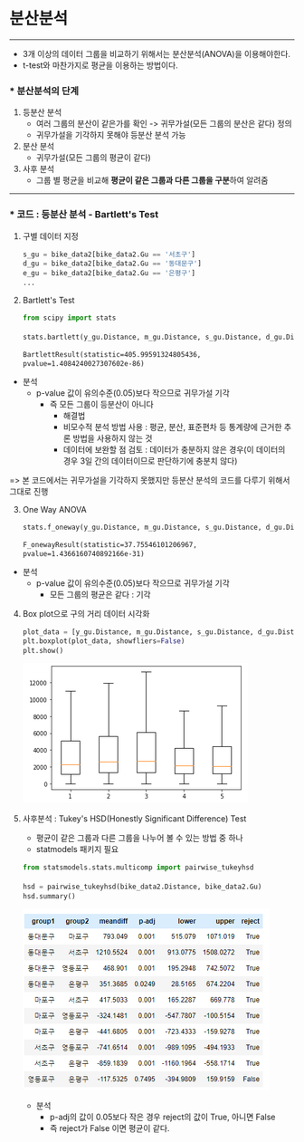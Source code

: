 # 분산분석

---



- 3개 이상의 데이터 그룹을 비교하기 위해서는 분산분석(ANOVA)을 이용해야한다.
- t-test와 마찬가지로 평균을 이용하는 방법이다.



### * 분산분석의 단계

1. 등분산 분석
   - 여러 그룹의 분산이 같은가를 확인 -> 귀무가설(모든 그룹의 분산은 같다) 정의
   - 귀무가설을 기각하지 못해야 등분산 분석 가능
2. 분산 분석
   - 귀무가설(모든 그룹의 평균이 같다)
3. 사후 분석
   - 그룹 별 평균을 비교해 **평균이 같은 그룹과 다른 그룹을 구분**하여 알려줌

---

### * 코드 : 등분산 분석 - Bartlett's Test



1. 구별 데이터 지정

   ```python
   s_gu = bike_data2[bike_data2.Gu == '서초구']
   d_gu = bike_data2[bike_data2.Gu == '동대문구']
   e_gu = bike_data2[bike_data2.Gu == '은평구']
   ...
   ```

2. Bartlett's Test

   ```python
   from scipy import stats
   
   stats.bartlett(y_gu.Distance, m_gu.Distance, s_gu.Distance, d_gu.Distance, e_gu.Distance)
   ```

   ```
   BartlettResult(statistic=405.99591324805436, pvalue=1.4084240027307602e-86)
   ```

- 분석
  - p-value 값이 유의수준(0.05)보다 작으므로 귀무가설 기각
    - 즉 모든 그룹이 등분산이 아니다
      - 해결법
      - 비모수적 분석 방법 사용 : 평균, 분산, 표준편차 등 통계량에 근거한 추론 방법을 사용하지 않는 것
      - 데이터에 보완할 점 검토 : 데이터가 충분하지 않은 경우(이 데이터의 경우 3일 간의 데이터이므로 판단하기에 충분치 않다)

=> 본 코드에서는 귀무가설을 기각하지 못했지만 등분산 분석의 코드를 다루기 위해서 그대로 진행

3. One Way ANOVA

   ```python
   stats.f_oneway(y_gu.Distance, m_gu.Distance, s_gu.Distance, d_gu.Distance, e_gu.Distance)
   ```

   ```
   F_onewayResult(statistic=37.75546101206967, pvalue=1.4366160740892166e-31)
   ```

- 분석
  - p-value 값이 유의수준(0.05)보다 작으므로 귀무가설 기각
    - 모든 그룹의 평균은 같다 : 기각

4. Box plot으로 구의 거리 데이터 시각화

   ```python
   plot_data = [y_gu.Distance, m_gu.Distance, s_gu.Distance, d_gu.Distance, e_gu.Distance]
   plt.boxplot(plot_data, showfliers=False)
   plt.show()
   ```

   ![image-20220512202119471]([DA]Distribution_analysis.assets/image-20220512202119471.png)

5. 사후분석 : Tukey's HSD(Honestly Significant Difference) Test

   - 평균이 같은 그룹과 다른 그룹을 나누어 볼 수 있는 방법 중 하나
   - statmodels 패키지 필요

   ```python
   from statsmodels.stats.multicomp import pairwise_tukeyhsd
   
   hsd = pairwise_tukeyhsd(bike_data2.Distance, bike_data2.Gu)
   hsd.summary()
   ```

   ![image-20220512202157012]([DA]Distribution_analysis.assets/image-20220512202157012.png)

   - 분석
     - p-adj의 값이 0.05보다 작은 경우 reject의 값이 True, 아니면 False
     - 즉 reject가 False 이면 평균이 같다.

   